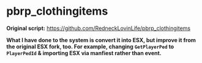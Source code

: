 # pbrp_clothingitems

**Original script:** https://github.com/RedneckLovinLife/pbrp_clothingitems

**What I have done to the system is convert it into ESX, but improve it from the original ESX fork, too. For example, changing `GetPlayerPed` to `PlayerPedId` & importing ESX via manfiest rather than event.**
